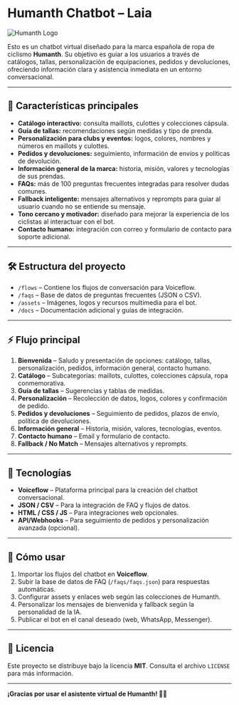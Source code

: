 # Humanth Chatbot – Laia

![Humanth Logo](ruta-del-logo.png)

Esto es un chatbot virtual diseñado para la marca española de ropa de ciclismo **Humanth**. Su objetivo es guiar a los usuarios a través de catálogos, tallas, personalización de equipaciones, pedidos y devoluciones, ofreciendo información clara y asistencia inmediata en un entorno conversacional.

---

## 🚴 Características principales

- **Catálogo interactivo:** consulta maillots, culottes y colecciones cápsula.
- **Guía de tallas:** recomendaciones según medidas y tipo de prenda.
- **Personalización para clubs y eventos:** logos, colores, nombres y números en maillots y culottes.
- **Pedidos y devoluciones:** seguimiento, información de envíos y políticas de devolución.
- **Información general de la marca:** historia, misión, valores y tecnologías de sus prendas.
- **FAQs:** más de 100 preguntas frecuentes integradas para resolver dudas comunes.
- **Fallback inteligente:** mensajes alternativos y reprompts para guiar al usuario cuando no se entiende su mensaje.
- **Tono cercano y motivador:** diseñado para mejorar la experiencia de los ciclistas al interactuar con el bot.
- **Contacto humano:** integración con correo y formulario de contacto para soporte adicional.

---

## 🛠 Estructura del proyecto

- `/flows` – Contiene los flujos de conversación para Voiceflow.
- `/faqs` – Base de datos de preguntas frecuentes (JSON o CSV).
- `/assets` – Imágenes, logos y recursos multimedia para el bot.
- `/docs` – Documentación adicional y guías de integración.

---

## ⚡ Flujo principal

1. **Bienvenida** – Saludo y presentación de opciones: catálogo, tallas, personalización, pedidos, información general, contacto humano.  
2. **Catálogo** – Subcategorías: maillots, culottes, colecciones cápsula, ropa conmemorativa.  
3. **Guía de tallas** – Sugerencias y tablas de medidas.  
4. **Personalización** – Recolección de datos, logos, colores y confirmación de pedido.  
5. **Pedidos y devoluciones** – Seguimiento de pedidos, plazos de envío, política de devoluciones.  
6. **Información general** – Historia, misión, valores, tecnologías, eventos.  
7. **Contacto humano** – Email y formulario de contacto.  
8. **Fallback / No Match** – Mensajes alternativos y reprompts.  

---

## 📂 Tecnologías

- **Voiceflow** – Plataforma principal para la creación del chatbot conversacional.
- **JSON / CSV** – Para la integración de FAQ y flujos de datos.
- **HTML / CSS / JS** – Para integraciones web opcionales.
- **API/Webhooks** – Para seguimiento de pedidos y personalización avanzada (opcional).

---

## 📌 Cómo usar

1. Importar los flujos del chatbot en **Voiceflow**.
2. Subir la base de datos de FAQ (`/faqs/faqs.json`) para respuestas automáticas.
3. Configurar assets y enlaces web según las colecciones de Humanth.
4. Personalizar los mensajes de bienvenida y fallback según la personalidad de la IA.
5. Publicar el bot en el canal deseado (web, WhatsApp, Messenger).

---


## 📄 Licencia

Este proyecto se distribuye bajo la licencia **MIT**. Consulta el archivo `LICENSE` para más información.

---

**¡Gracias por usar el asistente virtual de Humanth! 🚴‍♂️**
